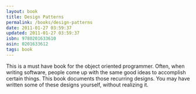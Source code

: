 ```yaml
---
layout: book
title: Design Patterns
permalink: /books/design-patterns
date: 2011-01-27 03:59:37
updated: 2011-01-27 03:59:37
isbn: 9780201633610
asin: 0201633612
tags: book
---
```

This is a must have book for the object oriented programmer. Often, when
writing software, people come up with the same good ideas to accomplish certain
things. This book documents those recurring designs. You may have written some
of these designs yourself, without realizing it.
